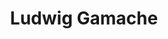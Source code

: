 ---
title: Ludwig Gamache
collection: members
layout: member_fr.html
image: Ludwig Gamache.jpg
url: ludwig-gamache
---